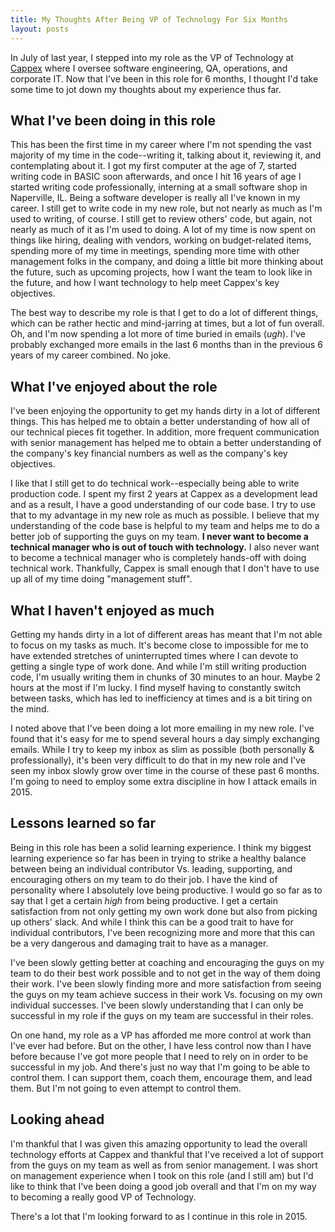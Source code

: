 ```yaml
---
title: My Thoughts After Being VP of Technology For Six Months
layout: posts
---
```


In July of last year, I stepped into my role as the VP of Technology at <a href="https://www.cappex.com" target="_blank">Cappex</a> where I oversee software engineering, QA, operations, and corporate IT. Now that I've been in this role for 6 months, I thought I'd take some time to jot down my thoughts about my experience thus far.

## What I've been doing in this role

This has been the first time in my career where I'm not spending the vast majority of my time in the code--writing it, talking about it, reviewing it, and contemplating about it.  I got my first computer at the age of 7, started writing code in BASIC soon afterwards, and once I hit 16 years of age I started writing code professionally, interning at a small software shop in Naperville, IL.  Being a software developer is really all I've known in my career.  I still get to write code in my new role, but not nearly as much as I'm used to writing, of course.  I still get to review others' code, but again, not nearly as much of it as I'm used to doing.  A lot of my time is now spent on things like hiring, dealing with vendors, working on budget-related items, spending more of my time in meetings, spending more time with other management folks in the company, and doing a little bit more thinking about the future, such as upcoming projects, how I want the team to look like in the future, and how I want technology to help meet Cappex's key objectives.

The best way to describe my role is that I get to do a lot of different things, which can be rather hectic and mind-jarring at times, but a lot of fun overall.  Oh, and I'm now spending a lot more of time buried in emails (*ugh*).  I've probably exchanged more emails in the last 6 months than in the previous 6 years of my career combined.  No joke.

## What I've enjoyed about the role

I've been enjoying the opportunity to get my hands dirty in a lot of different things.  This has helped me to obtain a better understanding of how all of our technical pieces fit together.  In addition, more frequent communication with senior management has helped me to obtain a better understanding of the company's key financial numbers as well as the company's key objectives.

I like that I still get to do technical work--especially being able to write production code.  I spent my first 2 years at Cappex as a development lead and as a result, I have a good understanding of our code base.  I try to use that to my advantage in my new role as much as possible.  I believe that my understanding of the code base is helpful to my team and helps me to do a better job of supporting the guys on my team.  **I never want to become a technical manager who is out of touch with technology.**  I also never want to become a technical manager who is completely hands-off with doing technical work.  Thankfully, Cappex is small enough that I don't have to use up all of my time doing "management stuff".


## What I haven't enjoyed as much

Getting my hands dirty in a lot of different areas has meant that I'm not able to focus on my tasks as much.  It's become close to impossible for me to have extended stretches of uninterrupted times where I can devote to getting a single type of work done.  And while I'm still writing production code, I'm usually writing them in chunks of 30 minutes to an hour.  Maybe 2 hours at the most if I'm lucky.  I find myself having to constantly switch between tasks, which has led to inefficiency at times and is a bit tiring on the mind.

I noted above that I've been doing a lot more emailing in my new role.  I've found that it's easy for me to spend several hours a day simply exchanging emails.  While I try to keep my inbox as slim as possible (both personally & professionally), it's been very difficult to do that in my new role and I've seen my inbox slowly grow over time in the course of these past 6 months.  I'm going to need to employ some extra discipline in how I attack emails in 2015.


## Lessons learned so far

Being in this role has been a solid learning experience.  I think my biggest learning experience so far has been in trying to strike a healthy balance between being an individual contributor Vs. leading, supporting, and encouraging others on my team to do their job.  I have the kind of personality where I absolutely love being productive.  I would go so far as to say that I get a certain *high* from being productive.  I get a certain satisfaction from not only getting my own work done but also from picking up others' slack.  And while I think this can be a good trait to have for individual contributors, I've been recognizing more and more that this can be a very dangerous and damaging trait to have as a manager.

I've been slowly getting better at coaching and encouraging the guys on my team to do their best work possible and to not get in the way of them doing their work.  I've been slowly finding more and more satisfaction from seeing the guys on my team achieve success in their work Vs. focusing on my own individual successes.  I've been slowly understanding that I can only be successful in my role if the guys on my team are successful in their roles.

On one hand, my role as a VP has afforded me more control at work than I've ever had before.  But on the other, I have less control now than I have before because I've got more people that I need to rely on in order to be successful in my job.  And there's just no way that I'm going to be able to control them.  I can support them, coach them, encourage them, and lead them.  But I'm not going to even attempt to control them.


## Looking ahead

I'm thankful that I was given this amazing opportunity to lead the overall technology efforts at Cappex and thankful that I've received a lot of support from the guys on my team as well as from senior management.  I was short on management experience when I took on this role (and I still am) but I'd like to think that I've been doing a good job overall and that I'm on my way to becoming a really good VP of Technology.

There's a lot that I'm looking forward to as I continue in this role in 2015.
